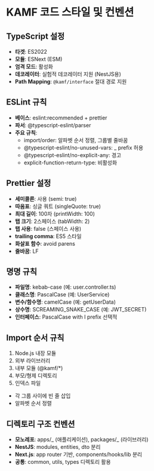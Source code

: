 # KAMF 코드 스타일 및 컨벤션

## TypeScript 설정

- **타겟**: ES2022
- **모듈**: ESNext (ESM)
- **엄격 모드**: 활성화
- **데코레이터**: 실험적 데코레이터 지원 (NestJS용)
- **Path Mapping**: `@kamf/interface` 절대 경로 지원

## ESLint 규칙

- **베이스**: eslint:recommended + prettier
- **파서**: @typescript-eslint/parser
- **주요 규칙**:
  - import/order: 알파벳 순서 정렬, 그룹별 줄바꿈
  - @typescript-eslint/no-unused-vars: \_ prefix 허용
  - @typescript-eslint/no-explicit-any: 경고
  - explicit-function-return-type: 비활성화

## Prettier 설정

- **세미콜론**: 사용 (semi: true)
- **따옴표**: 싱글 쿼트 (singleQuote: true)
- **최대 길이**: 100자 (printWidth: 100)
- **탭 크기**: 2스페이스 (tabWidth: 2)
- **탭 사용**: false (스페이스 사용)
- **trailing comma**: ES5 스타일
- **화살표 함수**: avoid parens
- **줄바꿈**: LF

## 명명 규칙

- **파일명**: kebab-case (예: user.controller.ts)
- **클래스명**: PascalCase (예: UserService)
- **변수/함수명**: camelCase (예: getUserData)
- **상수명**: SCREAMING_SNAKE_CASE (예: JWT_SECRET)
- **인터페이스**: PascalCase with I prefix 선택적

## Import 순서 규칙

1. Node.js 내장 모듈
2. 외부 라이브러리
3. 내부 모듈 (@kamf/\*)
4. 부모/형제 디렉토리
5. 인덱스 파일

- 각 그룹 사이에 빈 줄 삽입
- 알파벳 순서 정렬

## 디렉토리 구조 컨벤션

- **모노레포**: apps/_ (애플리케이션), packages/_ (라이브러리)
- **NestJS**: modules, entities, dto 분리
- **Next.js**: app router 기반, components/hooks/lib 분리
- **공통**: common, utils, types 디렉토리 활용
